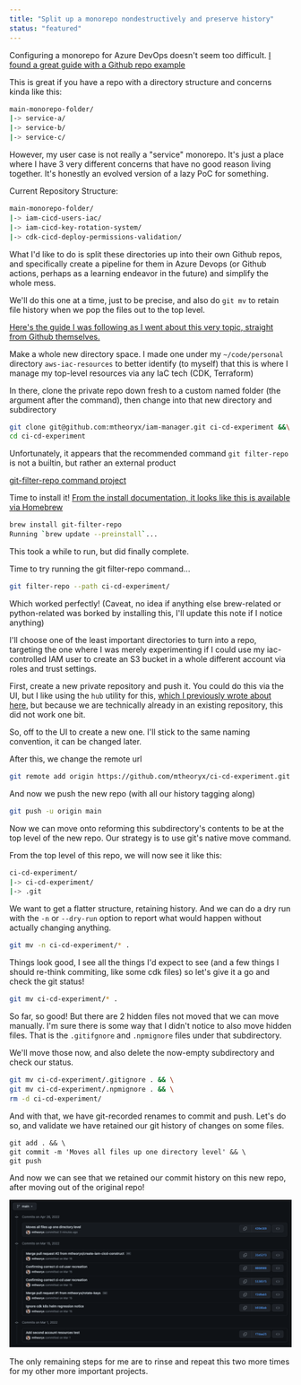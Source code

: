 ```yaml
---
title: "Split up a monorepo nondestructively and preserve history"
status: "featured"
---
```


Configuring a monorepo for Azure DevOps doesn't seem too difficult. [I found a great guide with a Github repo example](https://julie.io/writing/monorepo-pipelines-in-azure-devops/)

This is great if you have a repo with a directory structure and concerns kinda like this:

```bash
main-monorepo-folder/
|-> service-a/
|-> service-b/
|-> service-c/
```

However, my user case is not really a "service" monorepo. It's just a place where I have 3 very different concerns that have no good reason living together. It's honestly an evolved version of a lazy PoC for something.

Current Repository Structure:

```bash
main-monorepo-folder/
|-> iam-cicd-users-iac/
|-> iam-cicd-key-rotation-system/
|-> cdk-cicd-deploy-permissions-validation/
```

What I'd like to do is split these directories up into their own Github repos, and specifically create a pipeline for them in Azure Devops (or Github actions, perhaps as a learning endeavor in the future) and simplify the whole mess.

We'll do this one at a time, just to be precise, and also do `git mv` to retain file history when we pop the files out to the top level.

[Here's the guide I was following as I went about this very topic, straight from Github themselves.](https://docs.github.com/en/get-started/using-git/splitting-a-subfolder-out-into-a-new-repository)

Make a whole new directory space. I made one under my `~/code/personal` directory `aws-iac-resources` to better identify (to myself) that this is where I manage my top-level resources via any IaC tech (CDK, Terraform)

In there, clone the private repo down fresh to a custom named folder (the argument after the command), then change into that new directory and subdirectory

```bash
git clone git@github.com:mtheoryx/iam-manager.git ci-cd-experiment &&\
cd ci-cd-experiment
```

Unfortunately, it appears that the recommended command `git filter-repo` is not a builtin, but rather an external product

[git-filter-repo command project](https://github.com/newren/git-filter-repo)

Time to install it! [From the install documentation, it looks like this is available via Homebrew](https://github.com/newren/git-filter-repo/blob/main/INSTALL.md)

```bash
brew install git-filter-repo
Running `brew update --preinstall`...
```

This took a while to run, but did finally complete.

Time to try running the git filter-repo command...

```bash
git filter-repo --path ci-cd-experiment/
```

Which worked perfectly! (Caveat, no idea if anything else brew-related or python-related was borked by installing this, I'll update this note if I notice anything)

I'll choose one of the least important directories to turn into a repo, targeting the one where I was merely experimenting if I could use my iac-controlled IAM user to create an S3 bucket in a whole different account via roles and trust settings.

First, create a new private repository and push it. You could do this via the UI, but I like using the `hub` utility for this, [which I previously wrote about here](https://www.dpoindexter.com/garden/create-and-publish-git-using-main/), but because we are technically already in an existing repository, this did not work one bit.

So, off to the UI to create a new one. I'll stick to the same naming convention, it can be changed later.

After this, we change the remote url

```bash
git remote add origin https://github.com/mtheoryx/ci-cd-experiment.git
```

And now we push the new repo (with all our history tagging along)

```bash
git push -u origin main
```

Now we can move onto reforming this subdirectory's contents to be at the top level of the new repo. Our strategy is to use git's native move command.

From the top level of this repo, we will now see it like this:

```bash
ci-cd-experiment/
|-> ci-cd-experiment/
|-> .git
```

We want to get a flatter structure, retaining history. And we can do a dry run with the `-n` or `--dry-run` option to report what would happen without actually changing anything.

```bash
git mv -n ci-cd-experiment/* .
```

Things look good, I see all the things I'd expect to see (and a few things I should re-think commiting, like some cdk files) so let's give it a go and check the git status!

```bash
git mv ci-cd-experiment/* .
```

So far, so good! But there are 2 hidden files not moved that we can move manually. I'm sure there is some way that I didn't notice to also move hidden files. That is the `.gitifgnore` and `.npmignore` files under that subdirectory.

We'll move those now, and also delete the now-empty subdirectory and check our status.

```bash
git mv ci-cd-experiment/.gitignore . && \
git mv ci-cd-experiment/.npmignore . && \
rm -d ci-cd-experiment/
```

And with that, we have git-recorded renames to commit and push. Let's do so, and validate we have retained our git history of changes on some files.

```
git add . && \
git commit -m 'Moves all files up one directory level' && \
git push
```

And now we can see that we retained our commit history on this new repo, after moving out of the original repo!

![Screenshot of history retained on Github](history-retained.png)

The only remaining steps for me are to rinse and repeat this two more times for my other more important projects.
